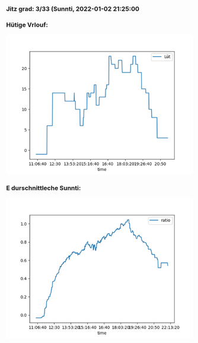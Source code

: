 ### Jitz grad: 3/33 (Sunnti, 2022-01-02 21:25:00

### Hütige Vrlouf:
![Graph](Today.png)

### E durschnittleche Sunnti:
![Graph](Sunnti.png)